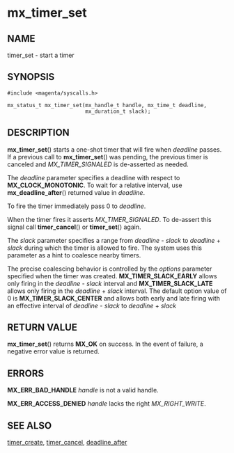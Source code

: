 # mx_timer_set

## NAME

timer_set - start a timer

## SYNOPSIS

```
#include <magenta/syscalls.h>

mx_status_t mx_timer_set(mx_handle_t handle, mx_time_t deadline,
                         mx_duration_t slack);

```

## DESCRIPTION

**mx_timer_set**() starts a one-shot timer that will fire when
*deadline* passes. If a previous call to **mx_timer_set**() was
pending, the previous timer is canceled and
*MX_TIMER_SIGNALED* is de-asserted as needed.

The *deadline* parameter specifies a deadline with respect to
**MX_CLOCK_MONOTONIC**. To wait for a relative interval,
use **mx_deadline_after**() returned value in *deadline*.

To fire the timer immediately pass 0 to *deadline*.

When the timer fires it asserts *MX_TIMER_SIGNALED*. To de-assert this
signal call **timer_cancel**() or **timer_set**() again.

The *slack* parameter specifies a range from *deadline* - *slack* to
*deadline* + *slack* during which the timer is allowed to fire. The system
uses this parameter as a hint to coalesce nearby timers.

The precise coalescing behavior is controlled by the *options* parameter
specified when the timer was created. **MX_TIMER_SLACK_EARLY** allows only
firing in the *deadline* - *slack* interval and **MX_TIMER_SLACK_LATE**
allows only firing in the *deadline* + *slack* interval. The default
option value of 0 is **MX_TIMER_SLACK_CENTER** and allows both early and
late firing with an effective interval of *deadline* - *slack* to
*deadline* + *slack*

## RETURN VALUE

**mx_timer_set**() returns **MX_OK** on success.
In the event of failure, a negative error value is returned.


## ERRORS

**MX_ERR_BAD_HANDLE**  *handle* is not a valid handle.

**MX_ERR_ACCESS_DENIED**  *handle* lacks the right *MX_RIGHT_WRITE*.

## SEE ALSO

[timer_create](timer_create.md),
[timer_cancel](timer_cancel.md),
[deadline_after](deadline_after.md)

